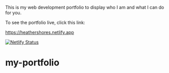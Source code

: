 This is my web development portfolio to display who I am and what I can do for you.

To see the portfolio live, click this link:

https://heathershores.netlify.app

[![Netlify Status](https://api.netlify.com/api/v1/badges/6546cbee-7503-4d77-9072-ecda75e6175d/deploy-status)](https://app.netlify.com/sites/heathershores/deploys)

# my-portfolio

